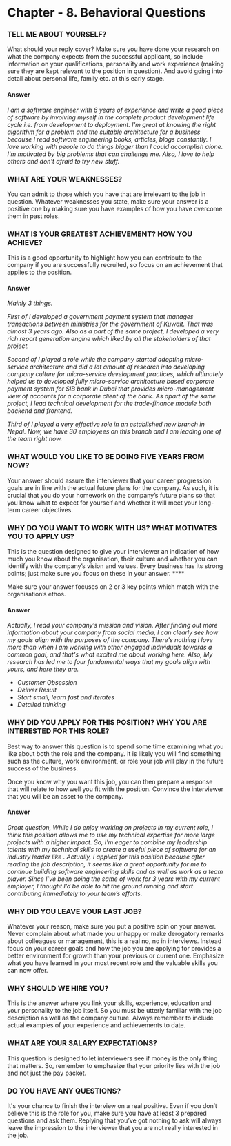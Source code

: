 # Chapter - 8. Behavioral Questions

### **TELL ME ABOUT YOURSELF?**

What should your reply cover?  Make sure you have done your research on what the company expects from the successful applicant, so include information on your qualifications, personality and work experience \(making sure they are kept relevant to the position in question\). And avoid going into detail about personal life, family etc. at this early stage.

#### Answer

_I am a software engineer with 6 years of experience and write a good piece of software by involving myself in the complete product development life cycle i.e. from development to deployment. I'm great at knowing the right algorithm for a problem and the suitable architecture for a business because I read software engineering books, articles, blogs constantly. I love working with people to do things bigger than I could accomplish alone. I'm motivated by big problems that can challenge me. Also, I love to help others and don't afraid to try new stuff._

### **WHAT ARE YOUR WEAKNESSES?**

You can admit to those which you have that are irrelevant to the job in question. Whatever weaknesses you state, make sure your answer is a positive one by making sure you have examples of how you have overcome them in past roles.

### **WHAT IS YOUR GREATEST ACHIEVEMENT? HOW YOU ACHIEVE?**

This is a good opportunity to highlight how you can contribute to the company if you are successfully recruited, so focus on an achievement that applies to the position.

#### Answer

_Mainly 3 things._

_First of I developed a government payment system that manages transactions between ministries for the government of Kuwait. That was almost 3 years ago. Also as a part of the same project, I developed a very rich report generation engine which liked by all the stakeholders of that project._

_Second of I played a role while the company started adopting micro-service architecture and did a lot amount of research into developing company culture for micro-service development practices, which ultimately helped us to developed fully micro-service architecture based corporate payment system for SIB bank in Dubai that provides micro-management view of accounts for a corporate client of the bank. As apart of the same project, I lead technical development for the trade-finance module both backend and frontend. ‌_

_Third of I played a very effective role in an established new branch in Nepal. Now, we have 30 employees on this branch and I am leading one of the team right now._

### **WHAT WOULD YOU LIKE TO BE DOING FIVE YEARS FROM NOW?**

Your answer should assure the interviewer that your career progression goals are in line with the actual future plans for the company. As such, it is crucial that you do your homework on the company’s future plans so that you know what to expect for yourself and whether it will meet your long-term career objectives.

### **WHY DO YOU WANT TO WORK WITH US? WHAT MOTIVATES YOU TO APPLY US**?

This is the question designed to give your interviewer an indication of how much you know about the organisation, their culture and whether you can identify with the company’s vision and values. Every business has its strong points; just make sure you focus on these in your answer. ****

Make sure your answer focuses on 2 or 3 key points which match with the organisation’s ethos.

#### Answer

_Actually, I read your company’s mission and vision. After finding out more information about your company from social media, I can clearly see how my goals align with the purposes of the company. There's nothing I love more than when I am working with other engaged individuals towards a common goal, and that's what excited me about working here. Also, My research has led me to four fundamental ways that my goals align with yours, and here they are._ ‌

* _Customer Obsession_
* _Deliver Result_
* _Start small, learn fast and iterates_
* _Detailed thinking_

### **WHY DID YOU APPLY FOR THIS POSITION? WHY** YOU ARE INTERESTED FOR THIS ROLE?

Best way to answer this question is to spend some time examining what you like about both the role and the company. It is likely you will find something such as the culture, work environment, or role your job will play in the future success of the business.

Once you know why you want this job, you can then prepare a response that will relate to how well you fit with the position. Convince the interviewer that you will be an asset to the company.

#### Answer

_Great question, While I do enjoy working on projects in my current role, I think this position allows me to use my technical expertise for more large projects with a higher impact. So, I’m eager to combine my leadership talents with my technical skills to create a useful piece of software for an industry leader like . Actually, I applied for this position because after reading the job description, it seems like a great opportunity for me to continue building software engineering skills and as well as work as a team player. Since I’ve been doing the same of work for 3 years with my current employer, I thought I’d be able to hit the ground running and start contributing immediately to your team’s efforts._

### **WHY DID YOU LEAVE YOUR LAST JOB?**

Whatever your reason, make sure you put a positive spin on your answer. Never complain about what made you unhappy or make derogatory remarks about colleagues or management, this is a real no, no in interviews. Instead focus on your career goals and how the job you are applying for provides a better environment for growth than your previous or current one. Emphasize what you have learned in your most recent role and the valuable skills you can now offer.

### **WHY SHOULD WE HIRE YOU?**

This is the answer where you link your skills, experience, education and your personality to the job itself. So you must be utterly familiar with the job description as well as the company culture. Always remember to include actual examples of your experience and achievements to date.

### **WHAT ARE YOUR SALARY EXPECTATIONS?**

This question is designed to let interviewers see if money is the only thing that matters. So, remember to emphasize that your priority lies with the job and not just the pay packet.

### **DO YOU HAVE ANY QUESTIONS?**

It's your chance to finish the interview on a real positive. Even if you don’t believe this is the role for you, make sure you have at least 3 prepared questions and ask them. Replying that you’ve got nothing to ask will always leave the impression to the interviewer that you are not really interested in the job.



